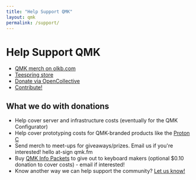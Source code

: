 ```yaml
---
title: "Help Support QMK"
layout: qmk
permalink: /support/
---
```


# Help Support QMK

* [QMK merch on olkb.com](https://olkb.com/collections/parts)
* [Teespring store](https://teespring.com/stores/qmk)
* [Donate via OpenCollective](https://opencollective.com/qmk-firmware)
* [Contribute!](https://github.com/qmk/qmk_firmware/issues)

## What we do with donations

* Help cover server and infrastructure costs (eventually for the QMK Configurator)
* Help cover prototyping costs for QMK-branded products like the [Proton C](https://qmk.fm/proton-c)
* Send merch to meet-ups for giveaways/prizes. Email us if you're interested! hello at-sign qmk.fm
* Buy [QMK Info Packets](https://i.imgur.com/EoXgApN.png) to give out to keyboard makers (optional $0.10 donation to cover costs) - email if interested!
* Know another way we can help support the community? [Let us know!](https://github.com/qmk/qmk.fm/issues)
